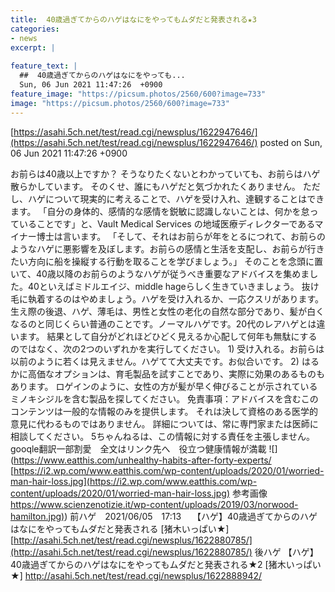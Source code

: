 ```yaml
---
title:  40歳過ぎてからのハゲはなにをやってもムダだと発表される★3  
categories:
- news
excerpt: |
  
feature_text: |
  ##  40歳過ぎてからのハゲはなにをやっても...
  Sun, 06 Jun 2021 11:47:26  +0900
feature_image: "https://picsum.photos/2560/600?image=733"
image: "https://picsum.photos/2560/600?image=733"
---
```


[https://asahi.5ch.net/test/read.cgi/newsplus/1622947646/](https://asahi.5ch.net/test/read.cgi/newsplus/1622947646/)
posted on Sun, 06 Jun 2021 11:47:26  +0900

<!--more-->

お前らは40歳以上ですか？ そうなりたくないとわかっていても、お前らはハゲ散らかしています。 そのくせ、誰にもハゲだと気づかれたくありません。 ただし、ハゲについて現実的に考えることで、ハゲを受け入れ、達観することはできます。 「自分の身体的、感情的な感情を鋭敏に認識しないことは、何かを怠っていることです」と、Vault Medical Services の地域医療ディレクターであるマイナー博士は言います。 「そして、それはお前らが年をとるにつれて、お前らのようなハゲに悪影響を及ぼします。お前らの感情と生活を支配し、お前らが行きたい方向に船を操縦する行動を取ることを学びましょう。」 そのことを念頭に置いて、40歳以降のお前らのようなハゲが従うべき重要なアドバイスを集めました。40といえばミドルエイジ、middle hageらしく生きていきましょう。 抜け毛に執着するのはやめましょう。ハゲを受け入れるか、一応クスリがあります。 生え際の後退、ハゲ、薄毛は、男性と女性の老化の自然な部分であり、髪が白くなるのと同じくらい普通のことです。ノーマルハゲです。20代のレアハゲとは違います。 結果として自分がどれほどひどく見えるか心配して何年も無駄にするのではなく、次の2つのいずれかを実行してください。 1) 受け入れる。お前らは以前のように若くは見えません。ハゲてて大丈夫です。お似合いです。 2) はるかに高価なオプションは、育毛製品を試すことであり、実際に効果のあるものもあります。 ロゲインのように、女性の方が髪が早く伸びることが示されているミノキシジルを含む製品を探してください。 免責事項：アドバイスを含むこのコンテンツは一般的な情報のみを提供します。 それは決して資格のある医学的意見に代わるものではありません。 詳細については、常に専門家または医師に相談してください。 5ちゃんねるは、この情報に対する責任を主張しません。 gooqle翻訳一部割愛　全文はリンク先へ　役立つ健康情報が満載 ![](https://www.eatthis.com/unhealthy-habits-after-forty-experts/ [https://i2.wp.com/www.eatthis.com/wp-content/uploads/2020/01/worried-man-hair-loss.jpg](https://i2.wp.com/www.eatthis.com/wp-content/uploads/2020/01/worried-man-hair-loss.jpg) 参考画像 [https://www.scienzenotizie.it/wp-content/uploads/2019/03/norwood-hamilton.jpg)](https://www.scienzenotizie.it/wp-content/uploads/2019/03/norwood-hamilton.jpg)) 前ハゲ　2021/06/05　17:13　 【ハゲ】40歳過ぎてからのハゲはなにをやってもムダだと発表される [猪木いっぱい★] [http://asahi.5ch.net/test/read.cgi/newsplus/1622880785/](http://asahi.5ch.net/test/read.cgi/newsplus/1622880785/) 後ハゲ 【ハゲ】40歳過ぎてからのハゲはなにをやってもムダだと発表される★2 [猪木いっぱい★] http://asahi.5ch.net/test/read.cgi/newsplus/1622888942/
